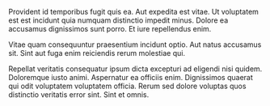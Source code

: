 Provident id temporibus fugit quis ea. Aut expedita est vitae. Ut voluptatem est est incidunt quia numquam distinctio impedit minus. Dolore ea accusamus dignissimos sunt porro. Et iure repellendus enim.
 Vitae quam consequuntur praesentium incidunt optio. Aut natus accusamus sit. Sint aut fuga enim reiciendis rerum molestiae qui.
 Repellat veritatis consequatur ipsum dicta excepturi ad eligendi nisi quidem. Doloremque iusto animi. Aspernatur ea officiis enim. Dignissimos quaerat qui odit voluptatem voluptatem officia. Rerum sed dolore voluptas quos distinctio veritatis error sint. Sint et omnis.